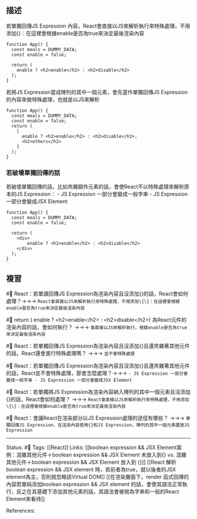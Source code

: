 ## 描述


若單獨回傳JS Expression 內容，React會直接以JS來解析執行來特殊處理，不用添加\{\}：在這裡會根據enable是否為true來決定最後渲染內容

```
function App() {
  const meals = DUMMY_DATA;
  const enable = false;
  
  return (
	enable ? <h2>enable</h2> : <h2>disable</h2>
  );
}
```

若將JS Expression當成陣列的其中一個元素，會先當作單獨回傳JS Expression的內容來做特殊處理，也就是以JS來解析
```
function App() {
  const meals = DUMMY_DATA;
  const enable = false;
  return (
    [
      enable ? <h2>enable</h2> : <h2>disable</h2>,
      <h2>others</h2>
    ]
  );
}
```

### 若破壞單獨回傳的話
若破壞單獨回傳的話，比如夾雜額外元素的話，會使React不以特殊處理來解析原本的JS Expression：
	- JS Expression 一部分會變成一般字串
	- JS Expression 一部分會變成JSX Element
```
function App() {
  const meals = DUMMY_DATA;
  const enable = false;
  
  return (
	<div>
		enable ? <h2>enable</h2> : <h2>disable</h2>
	</div>
  );
}
```

## 複習

#🧠 React：若單讀回傳JS Expression為渲染內容且沒添加\{\}的話，React會如何處理？->->-> `React會直接以JS來解析執行來特殊處理，不用添加\{\}：在這裡會根據enable是否為true來決定最後渲染內容`
<!--SR:!2023-07-18,182,250-->

#🧠 return ( enable ? \<h2\>enable\<\/h2\> : \<h2\>disable\<\/h2\>) 為React元件的渲染內容的話，會如何執行？ ->->-> `會直接以JS來解析執行，根據enable是否為true來決定最後渲染內容`
<!--SR:!2023-06-20,163,250-->

#🧠 React：若單獨回傳JS Expression為渲染內容且沒添加\{\}且還夾雜著其他元件的話，React還會進行特殊處理嗎？ ->->-> `並不會特殊處理`
<!--SR:!2023-04-06,94,230-->


#🧠 React：若單獨回傳JS Expression為渲染內容且沒添加\{\}且還夾雜著其他元件的話，React並不會特殊處理，那會怎麼處理？->->-> `- JS Expression 一部分會變成一般字串 - JS Expression 一部分會變成JSX Element`
<!--SR:!2023-01-19,73,250-->

#🧠 React：若單獨將JS Expression為渲染內容納入陣列的其中一個元素且沒添加\{\}的話，React會如何處理？ ->->-> `React會直接以JS來解析執行來特殊處理，不用添加\{\}：在這裡會根據enable是否為true來決定最後渲染內容`
<!--SR:!2023-06-19,163,250-->

#🧠 React：會讓React在渲染部分以JS Expression處理的途徑有哪些？ ->->-> `單獨回傳JS Expression、在渲染內容使用{}和JS Expression、陣列的其中一個元素擺放JS Expression`
<!--SR:!2023-01-20,74,250-->


---
Status: #🌱 
Tags:
[[React]]
Links:
[[boolean expression && JSX Element案例：混雜其他元件＋boolean expression && JSX Element 未放入到{} vs. 混雜其他元件＋boolean expression && JSX Element 放入到 {}]]
[[React 解析boolean expression && JSX element  時，若前者為true，就以後者的JSX element為主，否則就忽略該Virtual DOM]]
[[在渲染層面下，render 函式回傳的內容若單純添加boolean expression && JSX element 的話，會使其語法正常執行，反之在其基礎下添加其他元素的話，其語法會被視為字串和一般的React Element來看待]]

References: